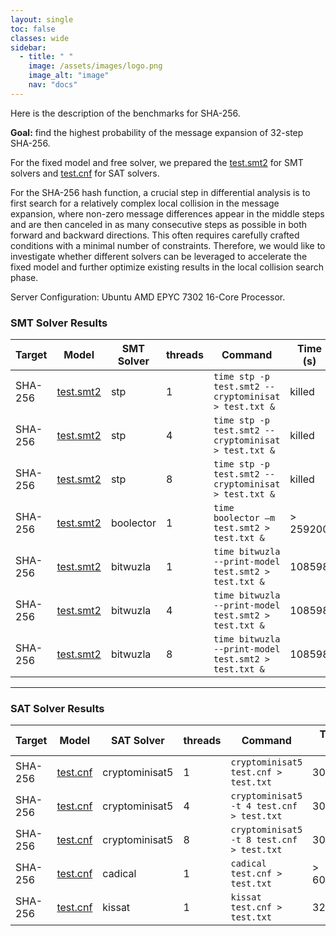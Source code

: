 ```yaml
---
layout: single
toc: false
classes: wide
sidebar:  
  - title: " "
    image: /assets/images/logo.png
    image_alt: "image"
    nav: "docs"
---
```


Here is the description of the benchmarks for SHA-256.

**Goal:** find the highest probability of the message expansion of 32-step SHA-256.

For the fixed model and free solver, we prepared the [test.smt2](../models/SHA/test.smt2) for SMT solvers and [test.cnf](../models/SHA/32step_right.cnf) for SAT solvers.

For the SHA-256 hash function, a crucial step in differential analysis is to first search for a relatively complex local collision in the message expansion, where non-zero message differences appear in the middle steps and are then canceled in as many consecutive steps as possible in both forward and backward directions. This often requires carefully crafted conditions with a minimal number of constraints. Therefore, we would like to investigate whether different solvers can be leveraged to accelerate the fixed model and further optimize existing results in the local collision search phase.

Server Configuration: Ubuntu AMD EPYC 7302 16-Core Processor.

### SMT Solver Results

| Target      | Model                                             | SMT Solver  |  threads                 |Command                                                              | Time (s)        | Optimization Methods  |
|-------------|---------------------------------------------------|-------------|--------------------------|---------------------------------------------------------------------|-----------------|---------------------- |
| SHA-256     | [test.smt2](../models/MD/test.smt2)               | stp         | 1                        |`time stp -p test.smt2 --cryptominisat > test.txt &`                 | killed          |                       |
| SHA-256     | [test.smt2](../models/MD/test.smt2)               | stp         | 4                        |`time stp -p test.smt2 --cryptominisat > test.txt &`                 | killed          |                       |
| SHA-256     | [test.smt2](../models/MD/test.smt2)               | stp         | 8                        |`time stp -p test.smt2 --cryptominisat > test.txt &`                 | killed          |                       |
| SHA-256     | [test.smt2](../models/MD/test.smt2)               | boolector   | 1                        |`time boolector –m test.smt2 > test.txt &`                           | > 259200        |                       |
| SHA-256     | [test.smt2](../models/MD/test.smt2)               | bitwuzla    | 1                        |`time bitwuzla --print-model test.smt2 > test.txt &`                 | 108598          |                       |
| SHA-256     | [test.smt2](../models/MD/test.smt2)               | bitwuzla    | 4                        |`time bitwuzla --print-model test.smt2 > test.txt &`                 | 108598          |                       |
| SHA-256     | [test.smt2](../models/MD/test.smt2)               | bitwuzla    | 8                        |`time bitwuzla --print-model test.smt2 > test.txt &`                 | 108598          |                       |

---

### SAT Solver Results

| Target      | Model                                             | SAT Solver       | threads                |Command                                        | Time (s)       | Optimization Methods |
|-------------|---------------------------------------------------|------------------|------------------------|-----------------------------------------------|----------------|-----------------------|
| SHA-256     | [test.cnf](../models/MD/42step_right.cnf)         | cryptominisat5   | 1                      | `cryptominisat5 test.cnf > test.txt`          | 30883          |                       |
| SHA-256     | [test.cnf](../models/MD/42step_right.cnf)         | cryptominisat5   | 4                      | `cryptominisat5 -t 4 test.cnf > test.txt`     | 30883          |                       |
| SHA-256     | [test.cnf](../models/MD/42step_right.cnf)         | cryptominisat5   | 8                      | `cryptominisat5 -t 8 test.cnf > test.txt`     | 30883          |                       |
| SHA-256     | [test.cnf](../models/MD/42step_right.cnf)         | cadical          | 1                      | `cadical test.cnf > test.txt`                 | > 604800       |                       |
| SHA-256     | [test.cnf](../models/MD/42step_right.cnf)         | kissat           | 1                      | `kissat test.cnf > test.txt`                  | 32764          |                       |


